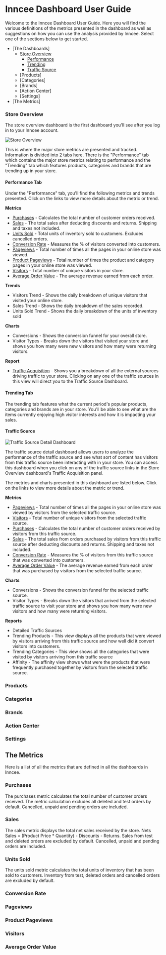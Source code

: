 # Inncee Dashboard User Guide
Welcome to the Inncee Dashboard User Guide. Here you will find the various definitions of the metrics presented in the dashboard as well as suggestions on how you can use the analysis provided by Inncee. Select one of the sections below to get started.

* [The Dashboards]
	* [Store Overview](https://github.com/inncee/docs/tree/master/User%20Guides#store-overview)
		* [Performance](https://github.com/inncee/docs/tree/master/User%20Guides#performance-tab)
		* [Trending](https://github.com/inncee/docs/tree/master/User%20Guides#trending-tab)
		* [Traffic Source](https://github.com/inncee/docs/tree/master/User%20Guides#traffic-source)
	* [Products]
	* [Categories]
	* [Brands]
	* [Action Center]
	* [Settings]
* [The Metrics]

### Store Overview
The store overview dashboard is the first dashboard you'll see after you log in to your Inncee account. 

![Store Overview](https://shopify.inncee.com/images/dashboard/inncee-store-overview-short.png)

This is where the major store metrics are presented and tracked. Information is divided into 2 tabs here. There is the "Performance" tab which contains the major store metrics relating to performance and the "Trending" tab which features products, categories and brands that are trending up in your store.

#### Performance Tab
Under the "Performance" tab, you'll find the following metrics and trends presented. Click on the links to view more details about the metric or trend.

**Metrics**
* [Purchases](https://github.com/inncee/docs/tree/master/User%20Guides#purchases) - Calculates the total number of customer orders received.
* [Sales](https://github.com/inncee/docs/tree/master/User%20Guides#sales) - The total sales after deducting discounts and returns. Shipping and taxes not included.
* [Units Sold](https://github.com/inncee/docs/tree/master/User%20Guides#units-sold) - Total units of inventory sold to customers. Excludes cancelled orders.
* [Conversion Rate](https://github.com/inncee/docs/tree/master/User%20Guides#conversion-rate) - Measures the % of visitors converted into customers.
* [Pageviews](https://github.com/inncee/docs/tree/master/User%20Guides#pageviews) - Total number of times all the pages in your online store was viewed.
* [Product Pageviews](https://github.com/inncee/docs/tree/master/User%20Guides#product-pageviews) - Total number of times the product and category pages in your online store was viewed.
* [Visitors](https://github.com/inncee/docs/tree/master/User%20Guides#visitors) - Total number of unique visitors in your store.
* [Average Order Value](https://github.com/inncee/docs/tree/master/User%20Guides#average-order-value) - The average revenue earned from each order.

**Trends**
* Visitors Trend - Shows the daily breakdown of unique visitors that visited your online store.
* Sales Trend - Shows the daily breakdown of the sales recorded.
* Units Sold Trend - Shows the daily breakdown of the units of inventory sold

**Charts**
* Conversions - Shows the conversion funnel for your overall store.
* Visitor Types - Breaks down the visitors that visited your store and shows you how many were new visitors and how many were returning visitors.

**Report**
* [Traffic Acquisition](https://github.com/inncee/docs/tree/master/User%20Guides#traffic-source) - Shows you a breakdown of all the external sources driving traffic to your store. Clicking on any one of the traffic sources in this view will direct you to the Traffic Source Dashboard. 

#### Trending Tab
The trending tab features what the current period's popular products, categories and brands are in your store. You'll be able to see what are the items currently enjoying high visitor interests and how it is impacting your sales.

#### Traffic Source
![Traffic Source Detail Dashboard](https://shopify.inncee.com/images/dashboard/inncee-traffic-source-short.png)

The traffic source detail dashboard allows users to analyze the performance of the traffic source and see what sort of content has visitors from this traffic source been interacting with in your store. You can access this dashboard when you click on any of the traffic source links in the Store Overview dashboard's Traffic Acquisition panel.

The metrics and charts presented in this dashboard are listed below. Click on the links to view more details about the metric or trend.

**Metrics**
* [Pageviews](https://github.com/inncee/docs/tree/master/User%20Guides#pageviews) - Total number of times all the pages in your online store was viewed by visitors from the selected traffic source.
* [Visitors](https://github.com/inncee/docs/tree/master/User%20Guides#visitors) - Total number of unique visitors from the selected traffic source.
* [Purchases](https://github.com/inncee/docs/tree/master/User%20Guides#purchases) - Calculates the total number of customer orders received by visitors from this traffic source.
* [Sales](https://github.com/inncee/docs/tree/master/User%20Guides#sales) - The total sales from orders purchased by visitors from this traffic source after deducting discounts and returns. Shipping and taxes not included.
* [Conversion Rate](https://github.com/inncee/docs/tree/master/User%20Guides#conversion-rate) - Measures the % of visitors from this traffic source that was converted into customers.
* [Average Order Value](https://github.com/inncee/docs/tree/master/User%20Guides#average-order-value) - The average revenue earned from each order that was purchased by visitors from the selected traffic source.

**Charts**
* Conversions - Shows the conversion funnel for the selected traffic source.
* Visitor Types - Breaks down the visitors that arrived from the selected traffic source to visit your store and shows you how many were new visitors and how many were returning visitors.

**Reports**
* Detailed Traffic Sources
* Trending Products - This view displays all the products that were viewed by visitors arriving from this traffic source and how well did it convert visitors into customers.
* Trending Categories - This view shows all the categories that were visited by visitors arriving from this traffic source
* Affinity - The affinity view shows what were the products that were frequently purchased together by visitors from the selected traffic source.

### Products


### Categories

### Brands

### Action Center

### Settings

## The Metrics
Here is a list of all the metrics that are defined in all the dashboards in Inncee.

### Purchases
The purchases metric calculates the total number of customer orders received. The metric calculation excludes all deleted and test orders by default. Cancelled, unpaid and pending orders are included.

### Sales
The sales metric displays the total net sales received by the store. Nets Sales = (Product Price * Quantity) - Discounts - Returns. Sales from test and deleted orders are excluded by default. Cancelled, unpaid and pending orders are included.

### Units Sold
The units sold metric calculates the total units of inventory that has been sold to customers. Inventory from test, deleted orders and cancelled orders are excluded by default. 

### Conversion Rate

### Pageviews

### Product Pageviews

### Visitors

### Average Order Value
